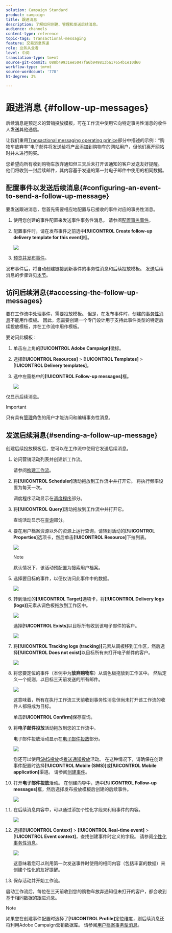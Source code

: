 ```yaml
---
solution: Campaign Standard
product: campaign
title: 跟进消息
description: 了解如何创建、管理和发送后续消息。
audience: channels
content-type: reference
topic-tags: transactional-messaging
feature: 交易消息传递
role: 业务从业者
level: 中间
translation-type: tm+mt
source-git-commit: 088b49931ee5047fa6b949813ba17654b1e10d60
workflow-type: tm+mt
source-wordcount: '778'
ht-degree: 3%

---
```



# 跟进消息 {#follow-up-messages}

后续消息是预定义的营销投放模板，可在工作流中使用它向特定事务性消息的收件人发送其他通信。

让我们重用[Transactional messaging operating prinice](../../channels/using/getting-started-with-transactional-msg.md#transactional-messaging-operating-principle)部分中描述的示例：“购物车放弃率”电子邮件将发送给将产品添加到购物车的网站用户，但他们离开网站时并未进行购买。

您希望向所有收到购物车放弃通知但三天后未打开该通知的客户发送友好提醒。 他们将收到一封后续邮件，其内容基于发送的第一封电子邮件中使用的相同数据。

## 配置事件以发送后续消息{#configuring-an-event-to-send-a-follow-up-message}

要发送跟进消息，您首先需要相应地配置与已接收的事件对应的事务性消息。

1. 使用您创建的事件配置来发送事件事务性消息。 请参阅[配置事务事件](../../channels/using/configuring-transactional-event.md)。
1. 配置事件时，请在发布事件之前选中&#x200B;**[!UICONTROL Create follow-up delivery template for this event]**&#x200B;框。

   ![](assets/message-center_follow-up-checkbox.png)

1. [预览并发布事件](../../channels/using/publishing-transactional-event.md#previewing-and-publishing-the-event)。

发布事件后，将自动创建链接到新事件的事务性消息和后续投放模板。 发送后续消息的步骤详见[本节](#sending-a-follow-up-message)。

## 访问后续消息{#accessing-the-follow-up-messages}

要在工作流中处理事件，需要投放模板。 但是，在发布事件时，创建的[事务性消息](../../channels/using/editing-transactional-message.md)不能用作模板。 因此，您需要创建一个专门设计用于支持此事件类型的特定后续投放模板，并在工作流中用作模板。

要访问此模板：

1. 单击左上角的&#x200B;**[!UICONTROL Adobe Campaign]**&#x200B;徽标。
1. 选择&#x200B;**[!UICONTROL Resources]** > **[!UICONTROL Templates]** > **[!UICONTROL Delivery templates]**。
1. 选中左窗格中的&#x200B;**[!UICONTROL Follow-up messages]**&#x200B;框。

   ![](assets/message-center_follow-up-search.png)

仅显示后续消息。

>[!IMPORTANT]
>
>只有具有[管理](../../administration/using/users-management.md#functional-administrators)角色的用户才能访问和编辑事务性消息。

## 发送后续消息{#sending-a-follow-up-message}

创建后续投放模板后，您可以在工作流中使用它发送后续消息。

<!--You need to set up a workflow targeting the event corresponding to the transactional message that was already received.-->

1. 访问营销活动列表并创建新工作流。

   请参阅[构建工作流](../../automating/using/building-a-workflow.md#creating-a-workflow)。

1. 将&#x200B;**[!UICONTROL Scheduler]**&#x200B;活动拖放到工作流中并打开它。 将执行频率设置为每天一次。

   调度程序活动显示在[调度程序](../../automating/using/scheduler.md)部分。

1. 将&#x200B;**[!UICONTROL Query]**&#x200B;活动拖放到工作流中并打开它。

   查询活动显示在[查询](../../automating/using/query.md)部分。

1. 要在用户档案资源以外的资源上运行查询，请转到活动的&#x200B;**[!UICONTROL Properties]**&#x200B;选项卡，然后单击&#x200B;**[!UICONTROL Resource]**&#x200B;下拉列表。

   ![](assets/message-center_follow-up-query-properties.png)

   >[!NOTE]
   >
   >默认情况下，该活动预配置为搜索用户档案。

1. 选择要目标的事件，以便仅访问此事件中的数据。

   ![](assets/message-center_follow-up-query-resource.png)

1. 转到活动的&#x200B;**[!UICONTROL Target]**&#x200B;选项卡，将&#x200B;**[!UICONTROL Delivery logs (logs)]**&#x200B;元素从调色板拖放到工作区中。

   ![](assets/message-center_follow-up-delivery-logs.png)

   选择&#x200B;**[!UICONTROL Exists]**&#x200B;以目标所有收到该电子邮件的客户。

   ![](assets/message-center_follow-up-delivery-logs-exists.png)

1. 将&#x200B;**[!UICONTROL Tracking logs (tracking)]**&#x200B;元素从调板移到工作区，然后选择&#x200B;**[!UICONTROL Does not exist]**&#x200B;以目标所有未打开电子邮件的客户。

   ![](assets/message-center_follow-up-delivery-and-tracking-logs.png)

1. 将您要定位的事件（本例中为&#x200B;**放弃购物车**）从调色板拖放到工作区中。 然后定义一个规则，以目标三天前发送的所有邮件。

   ![](assets/message-center_follow-up-created.png)

   这意味着，所有在执行工作流三天前收到事务性消息但尚未打开该工作流的收件人都将成为目标。

   单击&#x200B;**[!UICONTROL Confirm]**&#x200B;保存查询。

1. 将&#x200B;**电子邮件投放**&#x200B;活动拖放到您的工作流中。

   电子邮件投放活动显示在[电子邮件投放](../../automating/using/email-delivery.md)部分。

   ![](assets/message-center_follow-up-workflow.png)

   您还可以使用[SMS投放](../../automating/using/sms-delivery.md)或[推送通知投放](../../automating/using/push-notification-delivery.md)活动。 在这种情况下，请确保在创建事件配置时选择&#x200B;**[!UICONTROL Mobile (SMS)]**&#x200B;或&#x200B;**[!UICONTROL Mobile application]**&#x200B;渠道。 请参阅[创建事件](../../channels/using/configuring-transactional-event.md#creating-an-event)。

1. 打开&#x200B;**电子邮件投放**&#x200B;活动。 在创建向导中，选中&#x200B;**[!UICONTROL Follow-up messages]**&#x200B;框，然后选择发布投放模板后创建的后续事件。

   ![](assets/message-center_follow-up-template.png)

1. 在后续消息内容中，可以通过添加个性化字段来利用事件的内容。

   ![](assets/message-center_follow-up-content.png)

1. 选择&#x200B;**[!UICONTROL Context]** > **[!UICONTROL Real-time event]** > **[!UICONTROL Event context]**，查找创建事件时定义的字段。 请参阅[个性化事务性消息](../../channels/using/editing-transactional-message.md#personalizing-a-transactional-message)。

   ![](assets/message-center_follow-up-personalization.png)

   这意味着您可以利用第一次发送事件时使用的相同内容（包括丰富的数据）来创建个性化的友好提醒。

1. 保存活动并开始工作流。

启动工作流后，每位在三天前收到您的购物车放弃通知但未打开的客户，都会收到基于相同数据的跟进消息。

>[!NOTE]
>
>如果您在创建事件配置时选择了&#x200B;**[!UICONTROL Profile]**&#x200B;定位维度，则后续消息还将利用Adobe Campaign营销数据库。 请参阅[用户档案事务型消息](../../channels/using/editing-transactional-message.md#profile-transactional-message-specificities)。
